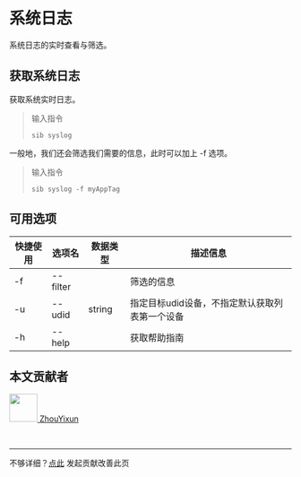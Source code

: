 # 系统日志

系统日志的实时查看与筛选。

## 获取系统日志

获取系统实时日志。

> 输入指令
> ```
> sib syslog
> ```
 
一般地，我们还会筛选我们需要的信息，此时可以加上 -f 选项。

> 输入指令
> ```
> sib syslog -f myAppTag
> ```

## 可用选项

|  快捷使用 | 选项名  | 数据类型 | 描述信息 |
|  ----  | ----  | ---- | ---- |
| -f  | --filter |  | 筛选的信息    |
| -u  | --udid | string | 指定目标udid设备，不指定默认获取列表第一个设备  |
| -h  | --help | |  获取帮助指南  |

## 本文贡献者
<div class="cont">
<a href="https://gitee.com/ZhouYixun" target="_blank">
<img src="https://portrait.gitee.com/uploads/avatars/user/2698/8096045_ZhouYixun_1645499109.png!avatar100" width="50"/>
<span>ZhouYixun</span>
</a>
</div>


&nbsp;
&nbsp;
***
不够详细？[点此](https://github.com/SonicCloudOrg/sonic-offical-website/edit/main/src/markdown/sib/sib-syslog.md) 发起贡献改善此页